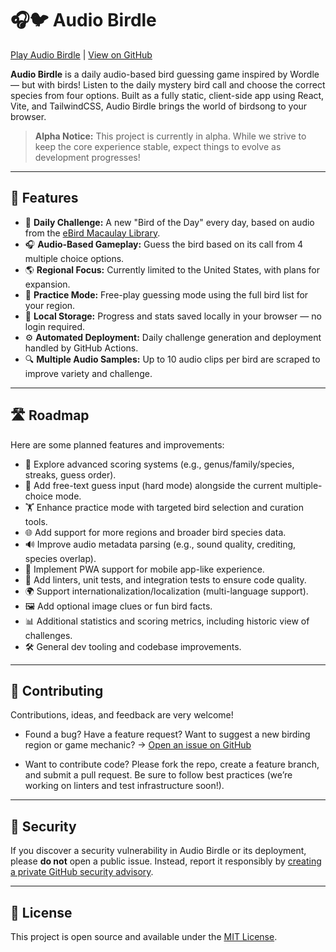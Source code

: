 # 🎧🐦 Audio Birdle

[Play Audio Birdle](https://audio-birdle.sechostlab.com) | [View on GitHub](https://github.com/zarguell/audio-birdle)

**Audio Birdle** is a daily audio-based bird guessing game inspired by Wordle — but with birds! Listen to the daily mystery bird call and choose the correct species from four options. Built as a fully static, client-side app using React, Vite, and TailwindCSS, Audio Birdle brings the world of birdsong to your browser.

> **Alpha Notice:** This project is currently in alpha. While we strive to keep the core experience stable, expect things to evolve as development progresses!

---

## 🚀 Features

* 🔁 **Daily Challenge:** A new "Bird of the Day" every day, based on audio from the [eBird Macaulay Library](https://www.macaulaylibrary.org/).
* 🎧 **Audio-Based Gameplay:** Guess the bird based on its call from 4 multiple choice options.
* 🌎 **Regional Focus:** Currently limited to the United States, with plans for expansion.
* 🧠 **Practice Mode:** Free-play guessing mode using the full bird list for your region.
* 💾 **Local Storage:** Progress and stats saved locally in your browser — no login required.
* ⚙️ **Automated Deployment:** Daily challenge generation and deployment handled by GitHub Actions.
* 🔍 **Multiple Audio Samples:** Up to 10 audio clips per bird are scraped to improve variety and challenge.

---

## 🛣️ Roadmap

Here are some planned features and improvements:

* 🧮 Explore advanced scoring systems (e.g., genus/family/species, streaks, guess order).
* 📝 Add free-text guess input (hard mode) alongside the current multiple-choice mode.
* 🏋️ Enhance practice mode with targeted bird selection and curation tools.
* 🌐 Add support for more regions and broader bird species data.
* 🔊 Improve audio metadata parsing (e.g., sound quality, crediting, species overlap).
* 📱 Implement PWA support for mobile app-like experience.
* 🧪 Add linters, unit tests, and integration tests to ensure code quality.
* 🌍 Support internationalization/localization (multi-language support).
* 🖼️ Add optional image clues or fun bird facts.
* 📊 Additional statistics and scoring metrics, including historic view of challenges.
* 🛠️ General dev tooling and codebase improvements.

---

## 🤝 Contributing

Contributions, ideas, and feedback are very welcome!

* Found a bug? Have a feature request? Want to suggest a new birding region or game mechanic?
  → [Open an issue on GitHub](https://github.com/zarguell/audio-birdle/issues)

* Want to contribute code? Please fork the repo, create a feature branch, and submit a pull request. Be sure to follow best practices (we’re working on linters and test infrastructure soon!).

---

## 🔐 Security

If you discover a security vulnerability in Audio Birdle or its deployment, please **do not** open a public issue.
Instead, report it responsibly by [creating a private GitHub security advisory](https://github.com/zarguell/audio-birdle/security/advisories).

---

## 📜 License

This project is open source and available under the [MIT License](LICENSE).
